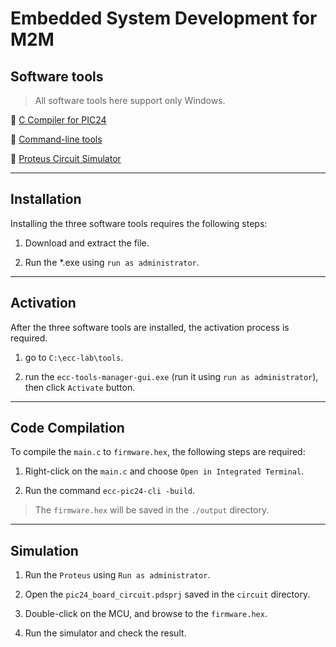 # Embedded System Development for M2M


## Software tools

> All software tools here support only Windows.

:floppy_disk: [C Compiler for PIC24](https://drive.google.com/file/d/14edGjD6mw1PcMFoGK_K2k3KCFA_u6wXK/view?usp=sharing)

:floppy_disk: [Command-line tools](https://drive.google.com/file/d/14edGjD6mw1PcMFoGK_K2k3KCFA_u6wXK/view?usp=sharing)

:floppy_disk: [Proteus Circuit Simulator](https://drive.google.com/file/d/1pApKefZdIldTvJqVfVlSml4y2Z7PYxfl/view?usp=sharing)

---

## Installation

Installing the three software tools requires the following steps:

1) Download and extract the file.

2) Run the *.exe using `run as administrator`. 

---

## Activation

After the three software tools are installed, the activation process is required.

1) go to `C:\ecc-lab\tools`.

2) run the `ecc-tools-manager-gui.exe` (run it using `run as administrator`), then click `Activate` button.

---

## Code Compilation

To compile the `main.c` to `firmware.hex`, the following steps are required:

1) Right-click on the `main.c` and choose `Open in Integrated Terminal`.

2) Run the command `ecc-pic24-cli -build`.

>The `firmware.hex` will be saved in the `./output` directory.

---

## Simulation

1) Run the `Proteus` using `Run as administrator`.

2) Open the `pic24_board_circuit.pdsprj` saved in the `circuit` directory.

3) Double-click on the MCU, and browse to the `firmware.hex`.

4) Run the simulator and check the result.

